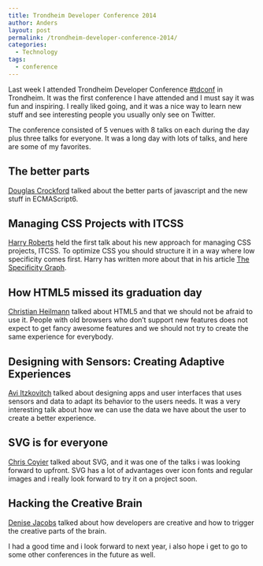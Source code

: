 ```yaml
---
title: Trondheim Developer Conference 2014
author: Anders
layout: post
permalink: /trondheim-developer-conference-2014/
categories:
  - Technology
tags:
  - conference
---
```

Last week I attended Trondheim Developer Conference [#tdconf][1] in Trondheim. It was the first conference I have attended and I must say it was fun and inspiring. I really liked going, and it was a nice way to learn new stuff and see interesting people you usually only see on Twitter.

The conference consisted of 5 venues with 8 talks on each during the day plus three talks for everyone. It was a long day with lots of talks, and here are some of my favorites.

## The better parts

[Douglas Crockford][2] talked about the better parts of javascript and the new stuff in ECMAScript6.

## Managing CSS Projects with ITCSS

[Harry Roberts][3] held the first talk about his new approach for managing CSS projects, ITCSS. To optimize CSS you should structure it in a way where low specificity comes first. Harry has written more about that in his article [The Specificity Graph][4].

## How HTML5 missed its graduation day

[Christian Heilmann][5] talked about HTML5 and that we should not be afraid to use it. People with old browsers who don&#8217;t support new features does not expect to get fancy awesome features and we should not try to create the same experience for everybody.

## Designing with Sensors: Creating Adaptive Experiences

[Avi Itzkovitch][6] talked about designing apps and user interfaces that uses sensors and data to adapt its behavior to the users needs. It was a very interesting talk about how we can use the data we have about the user to create a better experience.

## SVG is for everyone

[Chris Coyier][7] talked about SVG, and it was one of the talks i was looking forward to upfront. SVG has a lot of advantages over icon fonts and regular images and i really look forward to try it on a project soon.

## Hacking the Creative Brain

[Denise Jacobs][8] talked about how developers are creative and how to trigger the creative parts of the brain.

I had a good time and i look forward to next year, i also hope i get to go to some other conferences in the future as well.

 [1]: http://twitter.com/search/#tdconf
 [2]: http://www.crockford.com/
 [3]: http://csswizardry.com/
 [4]: http://csswizardry.com/2014/10/the-specificity-graph
 [5]: http://christianheilmann.com/
 [6]: https://twitter.com/xgmedia
 [7]: http://css-tricks.com/
 [8]: http://denisejacobs.com/